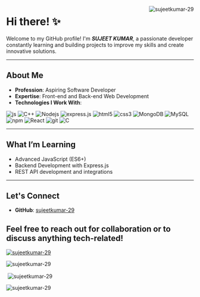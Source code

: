 <p> <img align="right" src="https://pageview.vercel.app/?github_user=sujeetkumar-29" alt="sujeetkumar-29"> </p>


# Hi there! ✨

Welcome to my GitHub profile! I'm ***SUJEET KUMAR***, a passionate developer constantly learning and building projects to improve my skills and create innovative solutions.

---

## About Me

- **Profession**: Aspiring Software Developer
- **Expertise**: Front-end and Back-end Web Development
- **Technologies I Work With**:
 <p align="left"> 
  <img alt="js" src="https://img.shields.io/badge/JavaScript-F7DF1E?logo=javascript&logoColor=000" />
  <img alt="C++" src="https://img.shields.io/badge/C++-%2300599C.svg?logo=c%2B%2B&logoColor=white" />
  <img alt="Nodejs" src="https://img.shields.io/badge/-Nodejs-43853d?style=flat-square&logo=Node.js&logoColor=white" />
  <img alt="express.js" src="https://img.shields.io/badge/Express.js-%23404d59.svg?logo=express&logoColor=%2361DAFB" />
   <img alt="html5" src="https://img.shields.io/badge/-HTML5-E34F26?style=flat-square&logo=html5&logoColor=white" /> 
   <img alt="css3" src="https://img.shields.io/badge/CSS-1572B6?logo=css3&logoColor=fff" /> 
  <img alt="MongoDB" src="https://img.shields.io/badge/-MongoDB-13aa52?style=flat-square&logo=mongodb&logoColor=white" />
  <img alt="MySQL" src="https://img.shields.io/badge/MySQL-4479A1?logo=mysql&logoColor=fff" />
  <img alt="npm" src="https://img.shields.io/badge/-NPM-CB3837?style=flat-square&logo=npm&logoColor=white" />
  <img alt="React" src="https://img.shields.io/badge/-React-45b8d8?style=flat-square&logo=react&logoColor=white" />
  <img alt="git" src="https://img.shields.io/badge/-Git-F05032?style=flat-square&logo=git&logoColor=white" />
  <img alt="C" src="https://img.shields.io/badge/C-00599C?logo=c&logoColor=white" />
  
</p>

---

## What I’m Learning

- Advanced JavaScript (ES6+)
- Backend Development with Express.js
- REST API development and integrations

---

## Let's Connect

- **GitHub**: [sujeetkumar-29](https://github.com/sujeetkumar-29)


Feel free to reach out for collaboration or to discuss anything tech-related!
---

<p align="left"> <a href="https://github.com/ryo-ma/github-profile-trophy"><img src="https://github-profile-trophy.vercel.app/?username=sujeetkumar-29&theme=darkhub" alt="sujeetkumar-29" /></a> </p>


<p><img align="center" src="https://github-readme-stats.vercel.app/api/top-langs?username=sujeetkumar-29&show_icons=true&locale=en&layout=compact" alt="sujeetkumar-29" /></p>

<p>&nbsp;<img align="center" src="https://github-readme-stats.vercel.app/api?username=sujeetkumar-29&show_icons=true&locale=en" alt="sujeetkumar-29" /></p>

<p><img align="center" src="https://github-readme-streak-stats.herokuapp.com?user=sujeetkumar-29&theme=meta-light" alt="sujeetkumar-29" /></p>

